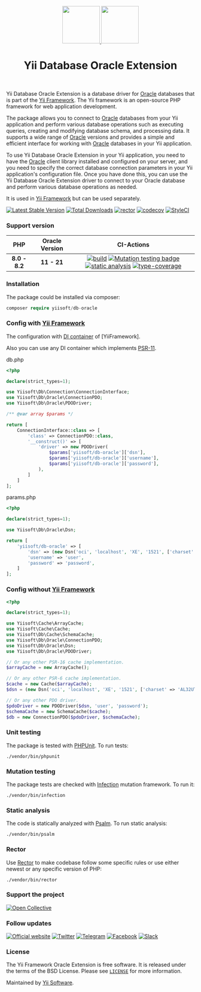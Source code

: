 <p align="center">
    <a href="https://github.com/yiisoft" target="_blank">
        <img src="https://yiisoft.github.io/docs/images/yii_logo.svg" height="100px">
    </a>
    <a href="https://www.oracle.com/database/technologies/" target="_blank">
        <img src="https://avatars3.githubusercontent.com/u/4430336" height="100px">
    </a>
    <h1 align="center">Yii Database Oracle Extension</h1>
    <br>
</p>

Yii Database Oracle Extension is a database driver for [Oracle] databases that is part of the [Yii Framework]. The Yii framework is an open-source PHP framework for web application development.

The package allows you to connect to [Oracle] databases from your Yii application and perform various database operations such as executing queries, creating and modifying database schema, and processing data. It supports a wide range of [Oracle] versions and provides a simple and efficient interface for working with [Oracle] databases in your Yii application.

To use Yii Database Oracle Extension in your Yii application, you need to have the [Oracle] client library installed and configured on your server, and you need to specify the correct database connection parameters in your Yii application's configuration file. Once you have done this, you can use the Yii Database Oracle Extension driver to connect to your Oracle database and perform various database operations as needed.

It is used in [Yii Framework] but can be used separately.

[Oracle]: https://www.oracle.com/database/technologies/
[Yii Framework]: https://www.yiiframework.com/

[![Latest Stable Version](https://poser.pugx.org/yiisoft/db-oracle/v/stable.png)](https://packagist.org/packages/yiisoft/db-oracle)
[![Total Downloads](https://poser.pugx.org/yiisoft/db-oracle/downloads.png)](https://packagist.org/packages/yiisoft/db-oracle)
[![rector](https://github.com/yiisoft/db-oracle/actions/workflows/rector.yml/badge.svg)](https://github.com/yiisoft/db-oracle/actions/workflows/rector.yml)
[![codecov](https://codecov.io/gh/yiisoft/db-oracle/branch/master/graph/badge.svg?token=XGJAFXVHSH)](https://codecov.io/gh/yiisoft/db-oracle)
[![StyleCI](https://github.styleci.io/repos/114756574/shield?branch=master)](https://github.styleci.io/repos/114756574?branch=master)

### Support version

|  PHP | Oracle Version           |  CI-Actions
|:----:|:------------------------:|:---:|
|**8.0 - 8.2**| **11 - 21**|[![build](https://github.com/yiisoft/db-oracle/actions/workflows/build.yml/badge.svg?branch=dev)](https://github.com/yiisoft/db-oracle/actions/workflows/build.yml) [![Mutation testing badge](https://img.shields.io/endpoint?style=flat&url=https%3A%2F%2Fbadge-api.stryker-mutator.io%2Fgithub.com%2Fyiisoft%2Fdb-oracle%2Fmaster)](https://dashboard.stryker-mutator.io/reports/github.com/yiisoft/db-oracle/master) [![static analysis](https://github.com/yiisoft/db-oracle/actions/workflows/static.yml/badge.svg?branch=dev)](https://github.com/yiisoft/db-oracle/actions/workflows/static.yml) [![type-coverage](https://shepherd.dev/github/yiisoft/db-oracle/coverage.svg)](https://shepherd.dev/github/yiisoft/db-oracle)

### Installation

The package could be installed via composer:

```php
composer require yiisoft/db-oracle
```

### Config with [Yii Framework]

The configuration with [DI container](https://github.com/yiisoft/di) of [YiiFramework].

Also you can use any DI container which implements [PSR-11](https://www.php-fig.org/psr/psr-11/).

db.php

```php
<?php

declare(strict_types=1);

use Yiisoft\Db\Connection\ConnectionInterface;
use Yiisoft\Db\Oracle\ConnectionPDO;
use Yiisoft\Db\Oracle\PDODriver;

/** @var array $params */

return [
    ConnectionInterface::class => [
        'class' => ConnectionPDO::class,
        '__construct()' => [
            'driver' => new PDODriver(
                $params['yiisoft/db-oracle']['dsn'],
                $params['yiisoft/db-oracle']['username'],
                $params['yiisoft/db-oracle']['password'],
            ),
        ]
    ]
];
```

params.php

```php
<?php

declare(strict_types=1);

use Yiisoft\Db\Oracle\Dsn;

return [
    'yiisoft/db-oracle' => [
        'dsn' => (new Dsn('oci', 'localhost', 'XE', '1521', ['charset' => 'AL32UTF8']))->asString(),
        'username' => 'user',
        'password' => 'password',
    ]
];
```

### Config without [Yii Framework]

```php
<?php

declare(strict_types=1);

use Yiisoft\Cache\ArrayCache;
use Yiisoft\Cache\Cache;
use Yiisoft\Db\Cache\SchemaCache;
use Yiisoft\Db\Oracle\ConnectionPDO;
use Yiisoft\Db\Oracle\Dsn;
use Yiisoft\Db\Oracle\PDODriver;

// Or any other PSR-16 cache implementation.
$arrayCache = new ArrayCache();

// Or any other PSR-6 cache implementation.
$cache = new Cache($arrayCache); 
$dsn = (new Dsn('oci', 'localhost', 'XE', '1521', ['charset' => 'AL32UTF8']))->asString();

// Or any other PDO driver.
$pdoDriver = new PDODriver($dsn, 'user', 'password'); 
$schemaCache = new SchemaCache($cache);
$db = new ConnectionPDO($pdoDriver, $schemaCache);
```

### Unit testing

The package is tested with [PHPUnit](https://phpunit.de/). To run tests:

```shell
./vendor/bin/phpunit
```

### Mutation testing

The package tests are checked with [Infection](https://infection.github.io/) mutation framework. To run it:

```shell
./vendor/bin/infection
```

### Static analysis

The code is statically analyzed with [Psalm](https://psalm.dev/). To run static analysis:

```shell
./vendor/bin/psalm
```

### Rector

Use [Rector](https://github.com/rectorphp/rector) to make codebase follow some specific rules or 
use either newest or any specific version of PHP: 

```shell
./vendor/bin/rector
```

### Support the project

[![Open Collective](https://img.shields.io/badge/Open%20Collective-sponsor-7eadf1?logo=open%20collective&logoColor=7eadf1&labelColor=555555)](https://opencollective.com/yiisoft)

### Follow updates

[![Official website](https://img.shields.io/badge/Powered_by-Yii_Framework-green.svg?style=flat)](https://www.yiiframework.com/)
[![Twitter](https://img.shields.io/badge/twitter-follow-1DA1F2?logo=twitter&logoColor=1DA1F2&labelColor=555555?style=flat)](https://twitter.com/yiiframework)
[![Telegram](https://img.shields.io/badge/telegram-join-1DA1F2?style=flat&logo=telegram)](https://t.me/yii3en)
[![Facebook](https://img.shields.io/badge/facebook-join-1DA1F2?style=flat&logo=facebook&logoColor=ffffff)](https://www.facebook.com/groups/yiitalk)
[![Slack](https://img.shields.io/badge/slack-join-1DA1F2?style=flat&logo=slack)](https://yiiframework.com/go/slack)

### License

The Yii Framework Oracle Extension is free software. It is released under the terms of the BSD License.
Please see [`LICENSE`](./LICENSE.md) for more information.

Maintained by [Yii Software](https://www.yiiframework.com/).
